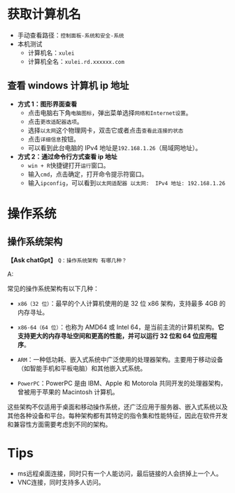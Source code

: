# 获取计算机名

- 手动查看路径：`控制面板-系统和安全-系统`
- 本机测试
  - 计算机名：`xulei`
  - 计算机全名：`xulei.rd.xxxxxx.com`

## 查看 windows 计算机 ip 地址

- **方式 1：图形界面查看**
  - 点击电脑右下角`电脑图标`，弹出菜单选择`网络和Internet设置`。
  - 点击`更改适配器选项`。
  - 选择`以太网`这个物理网卡，双击它或者点击`查看此连接的状态`
  - 点击`详细信息`按钮。
  - 可以看到此台电脑的 IPv4 地址是`192.168.1.26`（局域网地址）。
- **方式 2：通过命令行方式查看 ip 地址**
  - `win + R`快捷键打开`运行`窗口。
  - 输入`cmd`，点击确定，打开命令提示符窗口。
  - 输入`ipconfig`，可以看到`以太网适配器 以太网:  IPv4 地址: 192.168.1.26`

# 操作系统

## 操作系统架构

**【Ask chatGpt】**
`Q：操作系统架构 有哪几种？`

A:

常见的操作系统架构有以下几种：

- `x86（32 位）`：最早的个人计算机使用的是 32 位 x86 架构，支持最多 4GB 的内存寻址。

- `x86-64（64 位）`：也称为 AMD64 或 Intel 64，是当前主流的计算机架构。**它支持更大的内存寻址空间和更高的性能，并可以运行 32 位和 64 位应用程序**。

- `ARM`：一种低功耗、嵌入式系统中广泛使用的处理器架构。主要用于移动设备（如智能手机和平板电脑）和其他嵌入式系统。

- `PowerPC`：PowerPC 是由 IBM、Apple 和 Motorola 共同开发的处理器架构，曾被用于苹果的 Macintosh 计算机。

这些架构不仅适用于桌面和移动操作系统，还广泛应用于服务器、嵌入式系统以及其他各种设备和平台。每种架构都有其特定的指令集和性能特征，因此在软件开发和兼容性方面需要考虑到不同的架构。



# Tips
- ms远程桌面连接，同时只有一个人能访问，最后链接的人会挤掉上一个人。
- VNC连接，同时支持多人访问。